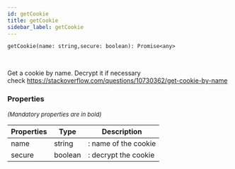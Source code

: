 ```yaml
---
id: getCookie
title: getCookie
sidebar_label: getCookie
---
```


```tsx
getCookie(name: string,secure: boolean): Promise<any>
```
<br/>

Get a cookie by name. Decrypt it if necessary  
check https://stackoverflow.com/questions/10730362/get-cookie-by-name

### Properties

<font size="2"><i>(Mandatory properties are in bold)</i></font>

| Properties | Type | Description |
| --------- | ---- | ----------- |
| name | string | : name of the cookie |
| secure | boolean | : decrypt the cookie |
